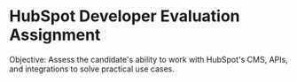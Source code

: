 # HubSpot Developer Evaluation Assignment

Objective: Assess the candidate's ability to work with HubSpot's CMS, APIs, and integrations to solve
practical use cases.
